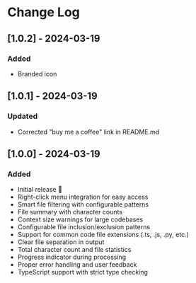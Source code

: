 # Change Log


## [1.0.2] - 2024-03-19

### Added
 - Branded icon 

## [1.0.1] - 2024-03-19

### Updated
 - Corrected "buy me a coffee" link in README.md 

## [1.0.0] - 2024-03-19

### Added
- Initial release 🎉
- Right-click menu integration for easy access
- Smart file filtering with configurable patterns
- File summary with character counts
- Context size warnings for large codebases
- Configurable file inclusion/exclusion patterns
- Support for common code file extensions (.ts, .js, .py, etc.)
- Clear file separation in output
- Total character count and file statistics
- Progress indicator during processing
- Proper error handling and user feedback
- TypeScript support with strict type checking